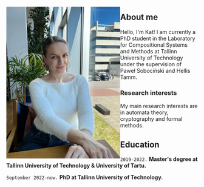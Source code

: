 <a href="url"><img src="./images/me.jpg" align="left" width="300" ></a>

## About me

Hello, I'm Kat! I am currently a PhD student in the Laboratory for Compositional Systems and Methods at Tallinn University of Technology under the supervision of Paweł Sobociński and Hellis Tamm. 

### Research interests

My main research interests are in automata theory, cryptography and formal methods.

## Education

`2019-2022.`
__Master's degree at Tallinn University of Technology & University of Tartu.__

`September 2022-now.`
__PhD at Tallinn University of Technology.__



